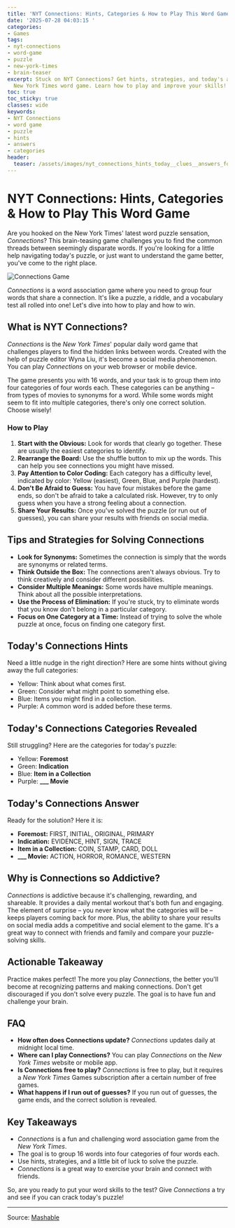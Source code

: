 ```yaml
---
title: 'NYT Connections: Hints, Categories & How to Play This Word Game'
date: '2025-07-28 04:03:15 '
categories:
- Games
tags:
- nyt-connections
- word-game
- puzzle
- new-york-times
- brain-teaser
excerpt: Stuck on NYT Connections? Get hints, strategies, and today's answer to the
  New York Times word game. Learn how to play and improve your skills!
toc: true
toc_sticky: true
classes: wide
keywords:
- NYT Connections
- word game
- puzzle
- hints
- answers
- categories
header:
  teaser: /assets/images/nyt_connections_hints_today__clues__answers_for_ju_20250728040315.jpg
---
```


# NYT Connections: Hints, Categories & How to Play This Word Game

Are you hooked on the New York Times' latest word puzzle sensation, *Connections*? This brain-teasing game challenges you to find the common threads between seemingly disparate words. If you're looking for a little help navigating today's puzzle, or just want to understand the game better, you've come to the right place.

![Connections Game](https://helios-i.mashable.com/imagery/articles/04nBpSo5xavHQSEprUaeKSq/hero-image.jpg)

*Connections* is a word association game where you need to group four words that share a connection. It's like a puzzle, a riddle, and a vocabulary test all rolled into one! Let's dive into how to play and how to win.

## What is NYT Connections?

*Connections* is the *New York Times*' popular daily word game that challenges players to find the hidden links between words. Created with the help of puzzle editor Wyna Liu, it's become a social media phenomenon. You can play *Connections* on your web browser or mobile device.

The game presents you with 16 words, and your task is to group them into four categories of four words each. These categories can be anything – from types of movies to synonyms for a word. While some words might seem to fit into multiple categories, there's only one correct solution. Choose wisely!

### How to Play

1.  **Start with the Obvious:** Look for words that clearly go together. These are usually the easiest categories to identify.
2.  **Rearrange the Board:** Use the shuffle button to mix up the words. This can help you see connections you might have missed.
3.  **Pay Attention to Color Coding:** Each category has a difficulty level, indicated by color: Yellow (easiest), Green, Blue, and Purple (hardest).
4.  **Don't Be Afraid to Guess:** You have four mistakes before the game ends, so don't be afraid to take a calculated risk. However, try to only guess when you have a strong feeling about a connection.
5.  **Share Your Results:** Once you've solved the puzzle (or run out of guesses), you can share your results with friends on social media.

## Tips and Strategies for Solving Connections

*   **Look for Synonyms:** Sometimes the connection is simply that the words are synonyms or related terms.
*   **Think Outside the Box:** The connections aren't always obvious. Try to think creatively and consider different possibilities.
*   **Consider Multiple Meanings:** Some words have multiple meanings. Think about all the possible interpretations.
*   **Use the Process of Elimination:** If you're stuck, try to eliminate words that you know don't belong in a particular category.
*   **Focus on One Category at a Time:** Instead of trying to solve the whole puzzle at once, focus on finding one category first.

## Today's Connections Hints

Need a little nudge in the right direction? Here are some hints without giving away the full categories:

*   Yellow: Think about what comes first.
*   Green: Consider what might point to something else.
*   Blue: Items you might find in a collection.
*   Purple: A common word is added before these terms.

## Today's Connections Categories Revealed

Still struggling? Here are the categories for today's puzzle:

*   Yellow: **Foremost**
*   Green: **Indication**
*   Blue: **Item in a Collection**
*   Purple: **___ Movie**

## Today's Connections Answer

Ready for the solution? Here it is:

*   **Foremost:** FIRST, INITIAL, ORIGINAL, PRIMARY
*   **Indication:** EVIDENCE, HINT, SIGN, TRACE
*   **Item in a Collection:** COIN, STAMP, CARD, DOLL
*   **___ Movie:** ACTION, HORROR, ROMANCE, WESTERN

## Why is Connections so Addictive?

*Connections* is addictive because it's challenging, rewarding, and shareable. It provides a daily mental workout that's both fun and engaging. The element of surprise – you never know what the categories will be – keeps players coming back for more. Plus, the ability to share your results on social media adds a competitive and social element to the game. It's a great way to connect with friends and family and compare your puzzle-solving skills.

## Actionable Takeaway

Practice makes perfect! The more you play *Connections*, the better you'll become at recognizing patterns and making connections. Don't get discouraged if you don't solve every puzzle. The goal is to have fun and challenge your brain.

## FAQ

*   **How often does Connections update?**
    *Connections* updates daily at midnight local time.
*   **Where can I play Connections?**
    You can play *Connections* on the *New York Times* website or mobile app.
*   **Is Connections free to play?**
    *Connections* is free to play, but it requires a *New York Times* Games subscription after a certain number of free games.
*   **What happens if I run out of guesses?**
    If you run out of guesses, the game ends, and the correct solution is revealed.

## Key Takeaways

*   *Connections* is a fun and challenging word association game from the *New York Times*.
*   The goal is to group 16 words into four categories of four words each.
*   Use hints, strategies, and a little bit of luck to solve the puzzle.
*   *Connections* is a great way to exercise your brain and connect with friends.

So, are you ready to put your word skills to the test? Give *Connections* a try and see if you can crack today's puzzle!

---

Source: [Mashable](https://mashable.com/article/nyt-connections-hint-answer-today-july-28-2025)